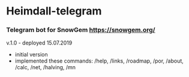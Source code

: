 # Heimdall-telegram
### Telegram bot for SnowGem https://snowgem.org/

v.1.0 - deployed 15.07.2019
- initial version
- implemented these commands:
/help, /links, /roadmap, /por, /about, /calc, /net, /halving, /mn